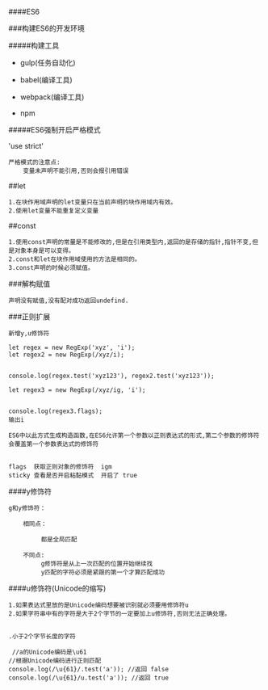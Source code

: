 ####ES6

###构建ES6的开发环境


#####构建工具

+ gulp(任务自动化)
- babel(编译工具)
* webpack(编译工具)
- npm





#####ES6强制开启严格模式

'use strict'

    严格模式的注意点:
        变量未声明不能引用,否则会报引用错误



##let 

    1.在块作用域声明的let变量只在当前声明的块作用域内有效。
    2.使用let变量不能重复定义变量
    
    
##const

    1.使用const声明的常量是不能修改的,但是在引用类型内,返回的是存储的指针,指针不变,但是对象本身是可以变得。
    2.const和let在块作用域使用的方法是相同的。
    3.const声明的时候必须赋值。



###解构赋值
   
    声明没有赋值,没有配对成功返回undefind.


###正则扩展

    新增y,u修饰符
    
    let regex = new RegExp('xyz', 'i');
    let regex2 = new RegExp(/xyz/i);


    console.log(regex.test('xyz123'), regex2.test('xyz123'));

    let regex3 = new RegExp(/xyz/ig, 'i');


    console.log(regex3.flags);
    输出i
    
    ES6中以此方式生成构造函数,在ES6允许第一个参数以正则表达式的形式,第二个参数的修饰符会覆盖第一个参数表达式的修饰符
    
    
    flags  获取正则对象的修饰符  igm
    sticky 查看是否开启粘黏模式  开启了 true
    
    
####y修饰符

    g和y修饰符：
    
        相同点：
        
             都是全局匹配
             
        不同点:
             g修饰符是从上一次匹配的位置开始继续找
             y匹配的字符必须是紧跟的第一个才算匹配成功
             
####u修饰符(Unicode的缩写)

    1.如果表达式里放的是Unicode编码想要被识别就必须要用修饰符u
    2.如果字符串中有的字符是大于2个字节的一定要加上u修饰符,否则无法正确处理。
    
    
    .小于2个字节长度的字符
    
     //a的Unicode编码是\u61
    //根据Unicode编码进行正则匹配
    console.log(/\u{61}/.test('a')); //返回 false
    console.log(/\u{61}/u.test('a')); //返回 true